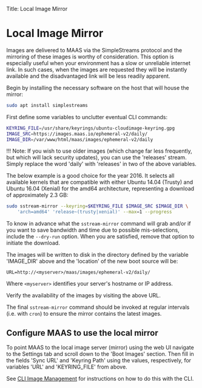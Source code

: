 Title: Local Image Mirror


# Local Image Mirror

Images are delivered to MAAS via the SimpleStreams protocol and the mirroring
of these images is worthy of consideration. This option is especially useful
when your environment has a slow or unreliable internet link. In such cases,
when the images are requested they will be instantly available and the
disadvantaged link will be less readily apparent.

Begin by installing the necessary software on the host that will house the
mirror:

```bash
sudo apt install simplestreams
```

First define some variables to unclutter eventual CLI commands:

```bash
KEYRING_FILE=/usr/share/keyrings/ubuntu-cloudimage-keyring.gpg
IMAGE_SRC=https://images.maas.io/ephemeral-v2/daily/
IMAGE_DIR=/var/www/html/maas/images/ephemeral-v2/daily
```

!!! Note:
    If you wish to use older images (which change far less frequently,
    but which will lack security updates), you can use the 'releases' stream.
    Simply replace the word 'daily' with 'releases' in two of the above variables.

The below example is a good choice for the year 2016. It selects all available
kernels that are compatible with either Ubuntu 14.04 (Trusty) and Ubuntu 16.04
(Xenial) for the amd64 architecture, representing a download of approximately
2.3 GB:

```bash
sudo sstream-mirror --keyring=$KEYRING_FILE $IMAGE_SRC $IMAGE_DIR \
	'arch=amd64' 'release~(trusty|xenial)' --max=1 --progress
```

To know in advance what the `sstream-mirror` command will grab and/or if you
want to save bandwidth and time due to possible mis-selections, include the
`--dry-run` option. When you are satisfied, remove that option to initiate the
download.

The images will be written to disk in the directory defined by the variable
'IMAGE_DIR' above and the 'location' of the new boot source will be:

`URL=http://<myserver>/maas/images/ephemeral-v2/daily/`

Where `<myserver>` identifies your server's hostname or IP address.

Verify the availability of the images by visiting the above URL.

The final `sstream-mirror` command should be invoked at regular intervals (i.e.
with `cron`) to ensure the mirror contains the latest images.


## Configure MAAS to use the local mirror

To point MAAS to the local image server (mirror) using the web UI navigate to
the Settings tab and scroll down to the 'Boot Images' section. Then fill in the
fields 'Sync URL' and 'Keyring Path' using the values, respectively, for
variables 'URL' and 'KEYRING_FILE' from above.

See [CLI Image Management][cli-add-an-image-source] for instructions on how to
do this with the CLI.


<!-- LINKS -->

[cli-add-an-image-source]: manage-cli-images.md#add-an-image-source
